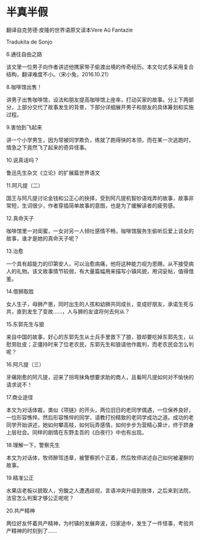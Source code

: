 # 半真半假

翻译自克劳德·皮隆的世界语原文读本Vere Aŭ Fantazie

Tradukita de Sonjo

6.通往自由之路

该文里一位男子向作者讲述他携家带子偷渡出境的传奇经历。本文句式多采用复合结构，翻译难度不小。（宋小兔，2016.10.21）

8.咖啡馆出售！

讲男子出售咖啡馆，设法和朋友提高咖啡馆上座率，打动买家的故事。分上下两部分，上部分交代了故事发生的背景，下部分详细展开男子和朋友的具体筹划和实施过程。

9.害怕到飞起来

讲一个小学男生，因为常被同学欺负，练就了跑得快的本领，而在某一次逃跑时，情急之下竟然飞了起来的奇异怪事。

10.说真话吗？

鲁迅先生杂文《立论》的扩展篇世界语文

11.阿凡提（二）

国王与阿凡提讨论金钱和公正心的抉择，受到阿凡提机智妙语戏弄的故事，故事非常短，生词很少，作者穿插简单故事的意图，也是为了缓解读者的疲劳感。

12.真命天子

咖啡馆里一对闺蜜，一女对另一人倾吐感情不畅，咖啡馆服务生偷听后爱上该女的故事，谁才是她的真命天子呢？

13.治愈

一个具有超能力的印第安人，可以治愈病痛，他将这种能力视为恩赐，从不接受病人的礼物。该文故事情节较弱，有大量篇幅用来描写小镇风貌，用词妥帖，值得借鉴。

14.借狮取胜

女人生子，母狮产崽，同时出生的人孩和幼狮共同成长，变成好朋友，承诺生死与共，直到发生了变故……，人与狮的友谊将何去何从？

15.东郭先生与狼

来自中国的故事，好心的东郭先生从士兵手里救下了狼，狼却要吃掉东郭先生，以慰劳肚皮；正僵持时来了位老农民，东郭先生和狼请他作裁判，而老农民会怎么判呢？

16.阿凡提（三）

牙痛刚愈的阿凡提，迎来了拐弯抹角想要求助的商人，且看阿凡提如何对不愉快的请求说不！

17.商业途径

本文为对话体裁，类似《项链》的开头，两位旧日的老同学偶遇，一位保养良好，一位形容憔悴。然后形容憔悴的同学，请教打扮精致的老同学成功之道。成功的老同学开始讲述，她如何攀高枝，如何玩弄感情，如何步步为营精心算计，终于跻身上层社会。同样的剧情在东野圭吾的《白夜行》中也有出现。

18.理解一下，警察先生

本文为对话体，牧师醉驾违章，被警察抓个正着，然后牧师讲述自己如何被灌醉的故事。

19.精准公正

水果店老板以貌取人，穷酸之人遭遇歧视，言语冲突升级到肢体，之后来到法院，法官怎么判案才够公正呢呢？

20.共产精神

两位好友怀着共产精神，为村镇的发展奔波，归家途中，发生了一件怪事，考验共产精神的时刻到了……



